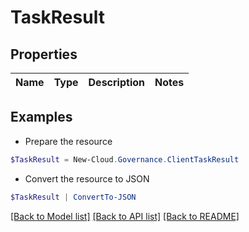 # TaskResult
## Properties

Name | Type | Description | Notes
------------ | ------------- | ------------- | -------------

## Examples

- Prepare the resource
```powershell
$TaskResult = New-Cloud.Governance.ClientTaskResult 
```

- Convert the resource to JSON
```powershell
$TaskResult | ConvertTo-JSON
```

[[Back to Model list]](../README.md#documentation-for-models) [[Back to API list]](../README.md#documentation-for-api-endpoints) [[Back to README]](../README.md)

